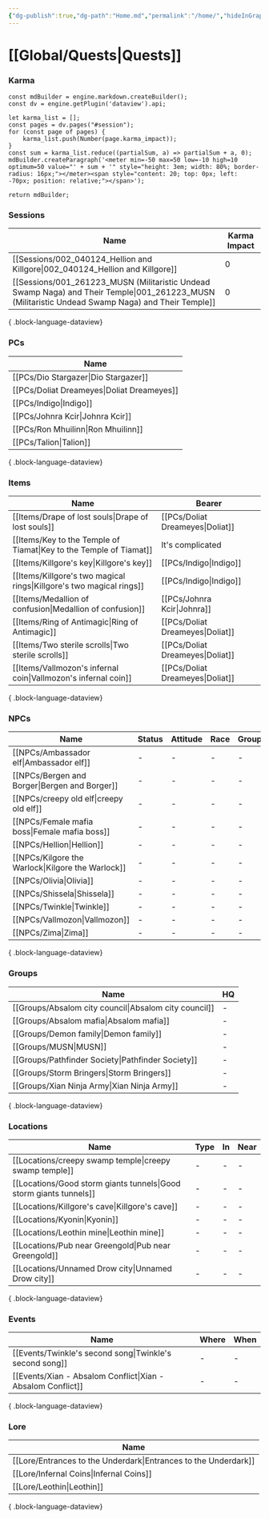 ```yaml
---
{"dg-publish":true,"dg-path":"Home.md","permalink":"/home/","hideInGraph":true,"pinned":true,"tags":["global","gardenEntry","gardenEntry"],"noteIcon":"","created":"2023-12-31T12:02:25.713+01:00","updated":"2024-01-18T13:50:40.202+01:00"}
---
```


# [[Global/Quests\|Quests]]

### Karma
```js-engine
const mdBuilder = engine.markdown.createBuilder();
const dv = engine.getPlugin('dataview').api;

let karma_list = [];
const pages = dv.pages("#session");
for (const page of pages) {
	karma_list.push(Number(page.karma_impact));
}
const sum = karma_list.reduce((partialSum, a) => partialSum + a, 0);
mdBuilder.createParagraph('<meter min=-50 max=50 low=-10 high=10 optimum=50 value="' + sum + '" style="height: 3em; width: 80%; border-radius: 16px;"></meter><span style="content: 20; top: 0px; left: -70px; position: relative;"></span>');

return mdBuilder;
```

### Sessions
| Name                                                                                                                                                 | Karma Impact |
| ---------------------------------------------------------------------------------------------------------------------------------------------------- | ------------ |
| [[Sessions/002_040124_Hellion and Killgore\|002_040124_Hellion and Killgore]]                                                                     | 0            |
| [[Sessions/001_261223_MUSN (Militaristic Undead Swamp Naga) and Their Temple\|001_261223_MUSN (Militaristic Undead Swamp Naga) and Their Temple]] | 0            |

{ .block-language-dataview}
### PCs
| Name                                          |
| --------------------------------------------- |
| [[PCs/Dio Stargazer\|Dio Stargazer]]       |
| [[PCs/Doliat Dreameyes\|Doliat Dreameyes]] |
| [[PCs/Indigo\|Indigo]]                     |
| [[PCs/Johnra Kcir\|Johnra Kcir]]           |
| [[PCs/Ron Mhuilinn\|Ron Mhuilinn]]         |
| [[PCs/Talion\|Talion]]                     |

{ .block-language-dataview}
### Items
| Name                                                                    | Bearer                              |
| ----------------------------------------------------------------------- | ----------------------------------- |
| [[Items/Drape of lost souls\|Drape of lost souls]]                   | [[PCs/Doliat Dreameyes\|Doliat]] |
| [[Items/Key to the Temple of Tiamat\|Key to the Temple of Tiamat]]   | It's complicated                    |
| [[Items/Killgore's key\|Killgore's key]]                             | [[PCs/Indigo\|Indigo]]           |
| [[Items/Killgore's two magical rings\|Killgore's two magical rings]] | [[PCs/Indigo\|Indigo]]           |
| [[Items/Medallion of confusion\|Medallion of confusion]]             | [[PCs/Johnra Kcir\|Johnra]]      |
| [[Items/Ring of Antimagic\|Ring of Antimagic]]                       | [[PCs/Doliat Dreameyes\|Doliat]] |
| [[Items/Two sterile scrolls\|Two sterile scrolls]]                   | [[PCs/Doliat Dreameyes\|Doliat]] |
| [[Items/Vallmozon's infernal coin\|Vallmozon's infernal coin]]       | [[PCs/Doliat Dreameyes\|Doliat]] |

{ .block-language-dataview}
### NPCs
| Name                                                 | Status | Attitude | Race | Groups |
| ---------------------------------------------------- | ------ | -------- | ---- | ------ |
| [[NPCs/Ambassador elf\|Ambassador elf]]           | \-     | \-       | \-   | \-     |
| [[NPCs/Bergen and Borger\|Bergen and Borger]]     | \-     | \-       | \-   | \-     |
| [[NPCs/creepy old elf\|creepy old elf]]           | \-     | \-       | \-   | \-     |
| [[NPCs/Female mafia boss\|Female mafia boss]]     | \-     | \-       | \-   | \-     |
| [[NPCs/Hellion\|Hellion]]                         | \-     | \-       | \-   | \-     |
| [[NPCs/Kilgore the Warlock\|Kilgore the Warlock]] | \-     | \-       | \-   | \-     |
| [[NPCs/Olivia\|Olivia]]                           | \-     | \-       | \-   | \-     |
| [[NPCs/Shissela\|Shissela]]                       | \-     | \-       | \-   | \-     |
| [[NPCs/Twinkle\|Twinkle]]                         | \-     | \-       | \-   | \-     |
| [[NPCs/Vallmozon\|Vallmozon]]                     | \-     | \-       | \-   | \-     |
| [[NPCs/Zima\|Zima]]                               | \-     | \-       | \-   | \-     |

{ .block-language-dataview}
### Groups
| Name                                                     | HQ |
| -------------------------------------------------------- | -- |
| [[Groups/Absalom city council\|Absalom city council]] | \- |
| [[Groups/Absalom mafia\|Absalom mafia]]               | \- |
| [[Groups/Demon family\|Demon family]]                 | \- |
| [[Groups/MUSN\|MUSN]]                                 | \- |
| [[Groups/Pathfinder Society\|Pathfinder Society]]     | \- |
| [[Groups/Storm Bringers\|Storm Bringers]]             | \- |
| [[Groups/Xian Ninja Army\|Xian Ninja Army]]           | \- |

{ .block-language-dataview}
### Locations
| Name                                                                  | Type | In | Near |
| --------------------------------------------------------------------- | ---- | -- | ---- |
| [[Locations/creepy swamp temple\|creepy swamp temple]]             | \-   | \- | \-   |
| [[Locations/Good storm giants tunnels\|Good storm giants tunnels]] | \-   | \- | \-   |
| [[Locations/Killgore's cave\|Killgore's cave]]                     | \-   | \- | \-   |
| [[Locations/Kyonin\|Kyonin]]                                       | \-   | \- | \-   |
| [[Locations/Leothin mine\|Leothin mine]]                           | \-   | \- | \-   |
| [[Locations/Pub near Greengold\|Pub near Greengold]]               | \-   | \- | \-   |
| [[Locations/Unnamed Drow city\|Unnamed Drow city]]                 | \-   | \- | \-   |

{ .block-language-dataview}
### Events
| Name                                                           | Where | When |
| -------------------------------------------------------------- | ----- | ---- |
| [[Events/Twinkle's second song\|Twinkle's second song]]     | \-    | \-   |
| [[Events/Xian - Absalom Conflict\|Xian - Absalom Conflict]] | \-    | \-   |

{ .block-language-dataview}
### Lore
| Name                                                               |
| ------------------------------------------------------------------ |
| [[Lore/Entrances to the Underdark\|Entrances to the Underdark]] |
| [[Lore/Infernal Coins\|Infernal Coins]]                         |
| [[Lore/Leothin\|Leothin]]                                       |

{ .block-language-dataview}